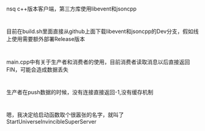 # 
  nsq c++版本客户端，第三方库使用libevent和jsoncpp
#
  目前在build.sh里面直接从github上面下载libevent和jsoncpp的Dev分支，假如线上使用需要额外部署Release版本
# 
  main.cpp中有关于生产者和消费者的使用，目前消费者读取消息以后直接返回FIN，可能会造成数据丢失
#
  生产者在push数据的时候，没有连接直接返回-1,没有缓存机制
#
  嗯，我决定给启动函数取个很嚣张的名字，就叫了StartUniverseInvincibleSuperServer
